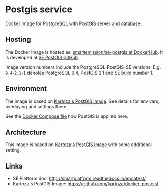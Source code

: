 # Postgis service

Docker Image for PostgreSQL with PostGIS server and database.

## Hosting

The Docker Image is hosted as: [smartemission/se-postgis at DockerHub](https://hub.docker.com/r/smartemission/se-postgis).
It is developed at [SE PostGIS GitHub](https://github.com/smartemission/docker-se-postgis).

Image version numbers include the PostgreSQL-PostGIS-SE versions. E.g. `9.4-2.1-1` denotes
PostgreSQL 9.4, PostGIS 2.1 and SE build number 1.

## Environment

The image is based on [Kartoza's PostGIS Image](https://github.com/kartoza/docker-postgis). See details
for env vars, overlaying and settings there.

See the [Docker Compose file](docker-compose.yml) how PostGIS is applied here.

## Architecture

This image is based on [Kartoza's PostGIS Image](https://github.com/kartoza/docker-postgis) with some additional
setting.


## Links

* SE Platform doc: http://smartplatform.readthedocs.io/en/latest/
* Kartoza's PostGIS Image: https://github.com/kartoza/docker-postgis)

